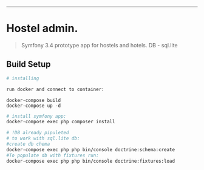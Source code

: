 
--------------

# Hostel admin. 

> Symfony 3.4 prototype app for hostels and hotels. DB - sql.lite

## Build Setup

``` bash
# installing

run docker and connect to container:
```
    docker-compose build
    docker-compose up -d

``` bash
# install symfony app:
docker-compose exec php composer install 
```

``` bash
# !DB already pipuleted
# to work with sql.lite db:
#create db chema
docker-compose exec php php bin/console doctrine:schema:create
#To populate db with fixtures run:
docker-compose exec php php bin/console doctrine:fixtures:load
```


